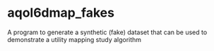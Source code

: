 # aqol6dmap_fakes
A program to generate a synthetic (fake) dataset that can be used to demonstrate a utility mapping study algorithm
